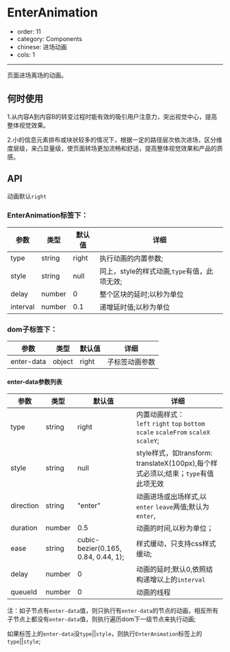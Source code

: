 # EnterAnimation

- order: 11
- category: Components
- chinese: 进场动画
- cols: 1

---

页面进场离场的动画。

## 何时使用

1.从内容A到内容B的转变过程时能有效的吸引用户注意力，突出视觉中心，提高整体视觉效果。

2.小的信息元素排布或块状较多的情况下，根据一定的路径层次依次进场，区分维度层级，来凸显量级，使页面转场更加流畅和舒适，提高整体视觉效果和产品的质感。


## API

动画默认`right`

### EnterAnimation标签下：

|参数             |类型    |默认值        |详细                                                 |
|-----------------|-------|-------------|----------------------------------------------------|
|type             |string |right  |执行动画的内置参数;  |
|style            |string |null   |同上，style的样式动画,`type`有值，此项无效;|
|delay            |number |0      |整个区块的延时;以秒为单位|
|interval         |number |0.1    |递增延时值;以秒为单位|

### dom子标签下：

|参数             |类型    |默认值      |详细                                                 |
|-----------------|-------|-----------|----------------------------------------------------|
|enter-data       |object | right     |子标签动画参数|

#### enter-data参数列表

|参数              |类型             |默认值           |详细                                                 |
|-----------------|-----------------|----------------|----------------------------------------------------|
|type             |string          |right           |内置动画样式：<br/>`left` `right` `top` `bottom` `scale` `scaleFrom` `scaleX` `scaleY`;|
|style            |string          |null            |style样式，如transform: translateX(100px),每个样式必须以;结束；`type`有值此项无效|
|direction        |string          |"enter"         |动画进场或出场样式,以`enter` `leave`两值;默认为`enter`,|
|duration         |number          |0.5             |动画的时间,以秒为单位；|
|ease             |string          |cubic-bezier(0.165, 0.84, 0.44, 1);|样式缓动，只支持css样式缓动;|
|delay            |number          |0               |动画的延时;默认0,依照结构递增以上的`interval`|
|queueId          |number          |0               |动画的线程|


注：如子节点有`enter-data`值，则只执行有`enter-data`的节点的动画，相反所有子节点上都没有`enter-data`值，则执行遍历dom下一级节点来执行动画;

如果标签上的`enter-data`没`type`||`style`，则执行`EnterAnimation`标签上的`type`||`style`;
